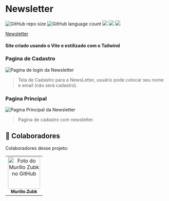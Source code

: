# Newsletter

![GitHub repo size](https://img.shields.io/github/repo-size/MZubk/newsletter?style=for-the-badge)
![GitHub language count](https://img.shields.io/github/languages/count/MZubk/newsletter?style=for-the-badge)
<img src="https://img.shields.io/badge/React-20232A?style=for-the-badge&logo=react&logoColor=61DAFB" />
<img src="https://img.shields.io/badge/Tailwind_CSS-38B2AC?style=for-the-badge&logo=tailwind-css&logoColor=white"/>
<img src="https://img.shields.io/badge/HTML5-E34F26?style=for-the-badge&logo=html5&logoColor=white" />

<a href="https://newsletter-ten-beta.vercel.app/">Newsletter</a>

#### Site criado usando o Vite e estilizado com o Tailwind

### Pagina de Cadastro

<img src="https://user-images.githubusercontent.com/69257259/262826860-9939bd82-afa4-4ead-bef8-52ce613a8623.png" alt="Pagina de login da Newsletter">

> Tela de Cadastro para a NewsLetter, usuário pode colocar seu nome e email (não será cadastro).

### Pagina Principal

<img src="https://user-images.githubusercontent.com/69257259/262826909-21010e22-5645-4cb4-a8c0-008e8a76d2f1.png" alt="Pagina Principal da Newsletter">

> Pagina de cadastro com newsletter.

## 🤝 Colaboradores

Colaboradores desse projeto:

<table>
  <tr>
    <td align="center">
      <a href="#">
        <img src="https://github.com/mzubk.png" width="100px;" alt="Foto do Murillo Zubk no GitHub"/><br>
        <sub>
          <b>Murillo Zubk</b>
        </sub>
      </a>
    </td>    
  </tr>
</table>
